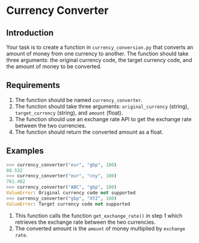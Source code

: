 # Currency Converter

## Introduction

Your task is to create a function in `currency_conversion.py` that converts an amount of money from one currency to another. The function should take three arguments: the original currency code, the target currency code, and the amount of money to be converted. 

## Requirements

1. The function should be named `currency_converter`.
2. The function should take three arguments: `original_currency` (string), `target_currency` (string), and `amount` (float).
3. The function should use an exchange rate API to get the exchange rate between the two currencies.
4. The function should return the converted amount as a float.

## Examples

```python
>>> currency_converter("eur", "gbp", 100)
88.532
>>> currency_converter("eur", "cny", 100)
761.402
>>> currency_converter("ABC", "gbp", 100)
ValueError: Original currency code not supported
>>> currency_converter("gbp", "XYZ", 100)
ValueError: Target currency code not supported
```

1. This function calls the function `get_exchange_rate()` in step 1 which retrieves the exchange rate between the two currencies.
2. The converted amount is the `amount` of money multiplied by `exchange rate`.